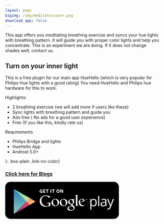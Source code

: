```yaml
---
layout: page
bigimg: /img/meditate/cover.png
download_app: false
---
```


This app offers you meditating breathing exercise and syncs your hue lights with breathing pattern. It will guide you with proper color lights and help you concentrate. This is an experiment we are doing. If it does not change shades well, contact us.

## Turn on your inner light

This is a free plugin for our main app HueHello (which is very popular for Philips Hue lights with a good rating) You need HueHello and Philips hue hardware for this to work.

Highlights:
- 2 breathing exercise (we will add more if users like these)
- Sync lights with breathing pattern and guide you
- Ads free ( No ads for a good user experience)
- Free (If you like this, kindly rate us)

Requirements
- Philips Bridge and lights
- HueHello App
- Android 5.0+


{: .box-plain .link-no-color}
### [Click here for Blogs](/blogs/huehello)

<div class="download-assets">
<a target="_blank" href="http://bit.ly/2O7MI1Y">
      <img src="/img/googleplay.png">
    </a>
</div>